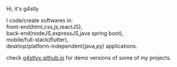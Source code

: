 Hi, it's g4stly

I code/create softwares in: <br>
front-end(html,css,js,reactJS), <br>
back-end(nodeJS,expressJS,java spring boot), <br>
mobile/full-stack(flutter), <br>
desktop/platform-independent(java,py) applications.

check <a href="https://g4stlyx.github.io">g4stlyx.github.io</a> for demo versions of some of my projects.


